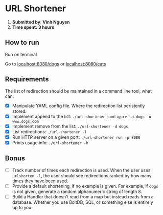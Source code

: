 # URL Shortener

1. **Submitted by: Vinh Nguyen**
2. **Time spent: 3 hours**

## How to run

Run on terminal

Go to [localhost:8080/dogs](localhost:8080/dogs) or [localhost:8080/cats](localhost:8080/cats)

## Requirements

The list of redirection should be maintained in a command line tool, what can:

- [x] Manipulate YAML config file. Where the redirection list peristently stored.
- [x] Implement append to the list: `./url-shortener configure -a dogs -u www.dogs.com`
- [x] Implement remove from the list: `./url-shortener -d dogs`
- [x] List redirections: `./url-shortener -l`
- [x] Run HTTP server on a given port: `./url-shortener run -p 8080`
- [x] Prints usage info: `./url-shortener -h`

## Bonus

- [ ] Track number of times each redirection is used. When the user uses `urlshorten -l`, the user should see redirections ranked by how many times they have been used.
- [ ] Provide a default shortening, if no example is given. For example, if `dogs` is not given, generate a random alphanumeric string of length 8.
- [ ] Build a Handler that doesn't read from a map but instead reads from a database. Whether you use BoltDB, SQL, or something else is entirely up to you.
